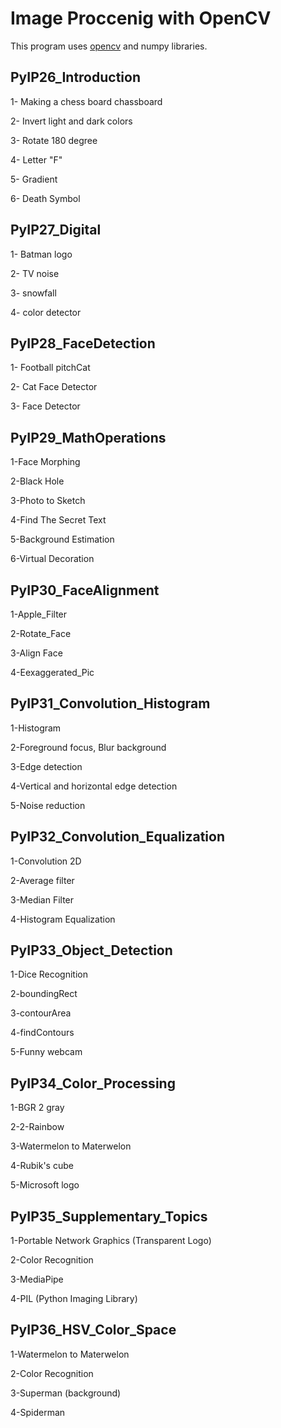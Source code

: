 # Image Proccenig with OpenCV
This program uses [opencv](https://github.com/opencv/opencv) and numpy libraries.

## PyIP26_Introduction

 1- Making a chess board chassboard

2- Invert light and dark colors

3- Rotate 180 degree

4- Letter "F"

5- Gradient

6- Death Symbol

## PyIP27_Digital
1- Batman logo

2- TV noise

3- snowfall

4- color detector

## PyIP28_FaceDetection
1- Football pitchCat 

2- Cat Face Detector

3- Face Detector

## PyIP29_MathOperations
1-Face Morphing

2-Black Hole

3-Photo to Sketch

4-Find The Secret Text

5-Background Estimation

6-Virtual Decoration

## PyIP30_FaceAlignment
1-Apple_Filter

2-Rotate_Face

3-Align Face

4-Eexaggerated_Pic

## PyIP31_Convolution_Histogram
1-Histogram 

2-Foreground focus, Blur background

3-Edge detection

4-Vertical and horizontal edge detection

5-Noise reduction

## PyIP32_Convolution_Equalization
1-Convolution 2D

2-Average filter

3-Median Filter

4-Histogram Equalization

## PyIP33_Object_Detection
1-Dice Recognition

2-boundingRect

3-contourArea

4-findContours

5-Funny webcam

## PyIP34_Color_Processing
1-BGR 2 gray

2-2-Rainbow

3-Watermelon to Materwelon

4-Rubik's cube

5-Microsoft logo

## PyIP35_Supplementary_Topics
1-Portable Network Graphics (Transparent Logo)

2-Color Recognition

3-MediaPipe

4-PIL (Python Imaging Library)

## PyIP36_HSV_Color_Space
1-Watermelon to Materwelon

2-Color Recognition

3-Superman (background)

4-Spiderman


